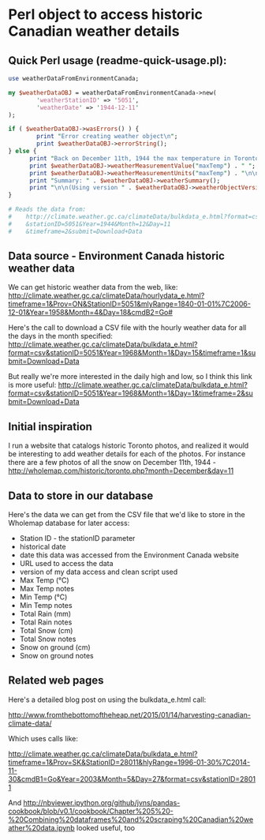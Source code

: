 # Perl object to access historic Canadian weather details

## Quick Perl usage (readme-quick-usage.pl):
```perl
use weatherDataFromEnvironmentCanada;

my $weatherDataOBJ = weatherDataFromEnvironmentCanada->new(
        'weatherStationID' => '5051',
        'weatherDate' => '1944-12-11'
);

if ( $weatherDataOBJ->wasErrors() ) {
        print "Error creating weather object\n";
        print $weatherDataOBJ->errorString();
} else {
      print "Back on December 11th, 1944 the max temperature in Toronto was ";
      print $weatherDataOBJ->weatherMeasurementValue("maxTemp") . " ";
	  print $weatherDataOBJ->weatherMeasurementUnits("maxTemp") . "\n\n";
	  print "Summary: " . $weatherDataOBJ->weatherSummary();
	  print "\n\n(Using version " . $weatherDataOBJ->weatherObjectVersion() . " of the object.)";
}

# Reads the data from:
#    http://climate.weather.gc.ca/climateData/bulkdata_e.html?format=csv
#    &stationID=5051&Year=1944&Month=12&Day=11
#    &timeframe=2&submit=Download+Data


```

## Data source - Environment Canada historic weather data

We can get historic weather data from the web, like:
http://climate.weather.gc.ca/climateData/hourlydata_e.html?timeframe=1&Prov=ON&StationID=5051&mlyRange=1840-01-01%7C2006-12-01&Year=1958&Month=4&Day=18&cmdB2=Go# 

Here's the call to download a CSV file with the hourly weather data for all the days in the month specified:
http://climate.weather.gc.ca/climateData/bulkdata_e.html?format=csv&stationID=5051&Year=1968&Month=1&Day=15&timeframe=1&submit=Download+Data

But really we're more interested in the daily high and low, so I think this link is more useful:
http://climate.weather.gc.ca/climateData/bulkdata_e.html?format=csv&stationID=5051&Year=1968&Month=1&Day=1&timeframe=2&submit=Download+Data

## Initial inspiration

I run a website that catalogs historic Toronto photos, and realized it would be interesting to add weather details for each of the photos. For instance there are a few photos of all the snow on December 11th, 1944 - http://wholemap.com/historic/toronto.php?month=December&day=11

## Data to store in our database

Here's the data we can get from the CSV file that we'd like to store in the Wholemap database for later access:
- Station ID - the stationID parameter
- historical date
- date this data was accessed from the Environment Canada website
- URL used to access the data
- version of my data access and clean script used
- Max Temp (°C)
- Max Temp notes
- Min Temp (°C)
- Min Temp notes
- Total Rain (mm)
- Total Rain notes
- Total Snow (cm)
- Total Snow notes
- Snow on ground (cm)
- Snow on ground notes

## Related web pages 

Here's a detailed blog post on using the bulkdata_e.html call:

http://www.fromthebottomoftheheap.net/2015/01/14/harvesting-canadian-climate-data/

Which uses calls like:

http://climate.weather.gc.ca/climateData/bulkdata_e.html?timeframe=1&Prov=SK&StationID=28011&hlyRange=1996-01-30%7C2014-11-30&cmdB1=Go&Year=2003&Month=5&Day=27&format=csv&stationID=28011

And http://nbviewer.ipython.org/github/jvns/pandas-cookbook/blob/v0.1/cookbook/Chapter%205%20-%20Combining%20dataframes%20and%20scraping%20Canadian%20weather%20data.ipynb looked useful, too
